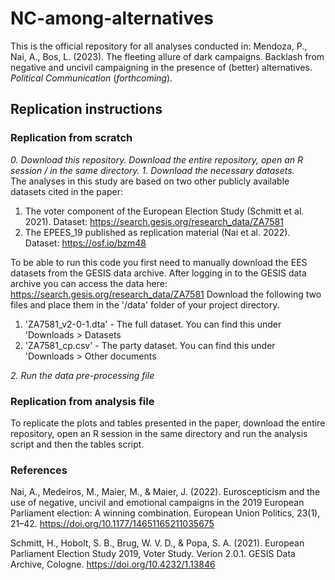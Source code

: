 # NC-among-alternatives

This is the official repository for all analyses conducted in: 
Mendoza, P., Nai, A., Bos, L. (2023). The fleeting allure of dark campaigns. Backlash from negative and uncivil campaigning in the presence of (better) alternatives. _Political Communication_ (_forthcoming_).


## Replication instructions  
### Replication from scratch  
*0. Download this repository.*  _Download the entire repository, open an R session / in the same directory._
*1. Download the necessary datasets.*  
The analyses in this study are based on two other publicly available datasets cited in the paper:  
1. The voter component of the European Election Study (Schmitt et al. 2021). Dataset: https://search.gesis.org/research_data/ZA7581  
2. The EPEES_19 published as replication material (Nai et al. 2022). Dataset: https://osf.io/bzm48  

To be able to run this code you first need to manually download the EES datasets from the GESIS data archive.
After logging in to the GESIS data archive you can access the data here: https://search.gesis.org/research_data/ZA7581
Download the following two files and place them in the '/data' folder of your project directory.
1) 'ZA7581_v2-0-1.dta' - The full dataset. You can find this under 'Downloads > Datasets
2) 'ZA7581_cp.csv' - The party dataset. You can find this under 'Downloads > Other documents

*2. Run the data pre-processing file*


### Replication from analysis file  
To replicate the plots and tables presented in the paper, download the entire repository, open an R session in the same directory and run the analysis script and then the tables script.


### References
Nai, A., Medeiros, M., Maier, M., & Maier, J. (2022). Euroscepticism and the use of negative, uncivil and emotional campaigns in the 2019 European Parliament election: A winning combination. European Union Politics, 23(1), 21–42. https://doi.org/10.1177/14651165211035675

Schmitt, H., Hobolt, S. B., Brug, W. V. D., & Popa, S. A. (2021). European Parliament Election Study 2019, Voter Study. Verion 2.0.1. GESIS Data Archive, Cologne. https://doi.org/10.4232/1.13846
